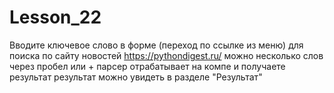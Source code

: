 # Lesson_22
Вводите ключевое слово в форме (переход по ссылке из меню) для поиска по сайту новостей https://pythondigest.ru/
можно несколько слов через пробел или +
парсер отрабатывает на компе и получаете результат
результат можно увидеть в разделе "Результат"
